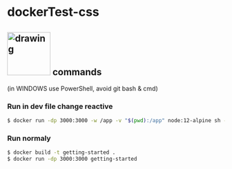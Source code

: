 # dockerTest-css
<h2> <img src="https://www.docker.com/sites/default/files/d8/styles/role_icon/public/2019-07/horizontal-logo-monochromatic-white.png?itok=SBlK2TGU" alt="drawing" width="100"/> commands</h2>

(in WINDOWS use PowerShell, avoid git bash & cmd)

### Run in dev file change reactive
```sh
$ docker run -dp 3000:3000 -w /app -v "$(pwd):/app" node:12-alpine sh -c "yarn install && yarn run dev"
```


### Run normaly
```sh
$ docker build -t getting-started .
$ docker run -dp 3000:3000 getting-started
```
